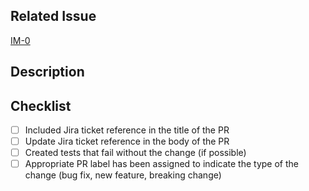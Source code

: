 ## Related Issue
<!--- JIRA ticket link in the following format. Please make sure you replace 0 with your number -->
[IM-0](https://k3btg.atlassian.net/browse/IM-0)

## Description
<!--- Describe your changes in detail -->

## Checklist
<!--- Go over all the following points, and put an `x` in all the boxes that apply. -->
- [ ] Included Jira ticket reference in the title of the PR
- [ ] Update Jira ticket reference in the body of the PR
- [ ] Created tests that fail without the change (if possible)
- [ ] Appropriate PR label has been assigned to indicate the type of the change
      (bug fix, new feature, breaking change)
